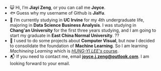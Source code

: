 - 😺 Hi, I’m **Jiayi Zeng**, or you can call me **Joyce**. 
- 🐟 Guess why my username of Github is **JiaYu**.
- 🏫 I’m currently studying in **UC Irvine** for my 4th undergraduate life, majoring in **Data Science Business Analysis**. I was studying in **Chang'an University** for the first three years studying, and I am going to start my graduate in **East China Normal University**. ??
- 🤔 I used to do some projects about **Computer Visual**, but now I decided to consolidate the foundation of **Machine Learning**. So I am learning *Machineing Learning* which is [*HUNG-YI LEE's* course](https://speech.ee.ntu.edu.tw/~hylee/ml/2022-spring.php).
- 📬 If you need to contact me, email **joyce.j.zeng@outlook.com**. I am looking forward to your email.
